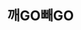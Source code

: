---
id: 4
title: 깨GO빼GO
caption: 숙취와 체지방 걱정을 한병으로
url: http://slimcare.playup.kr/
view: https://raw.githubusercontent.com/didgustm/image/main/view/slimcare_view.webp
thumnail: https://github.com/didgustm/image/blob/main/thumnail/slimcare.jpg?raw=true
category: Life
device: PC, Mobile
---